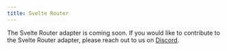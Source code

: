 ```yaml
---
title: Svelte Router
---
```


The Svelte Router adapter is coming soon. If you would like to contribute to the Svelte Router adapter, please reach out to us on [Discord](https://tlinz.com/discord).
